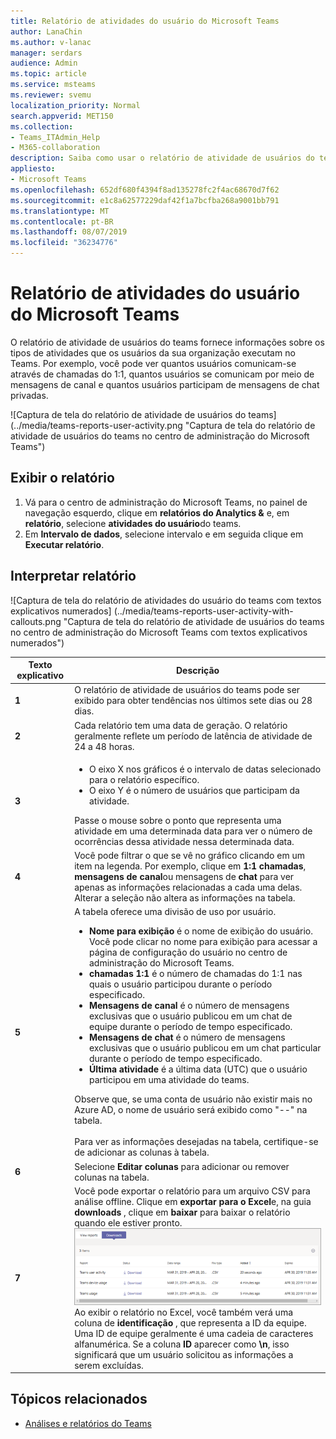 ```yaml
---
title: Relatório de atividades do usuário do Microsoft Teams
author: LanaChin
ms.author: v-lanac
manager: serdars
audience: Admin
ms.topic: article
ms.service: msteams
ms.reviewer: svemu
localization_priority: Normal
search.appverid: MET150
ms.collection:
- Teams_ITAdmin_Help
- M365-collaboration
description: Saiba como usar o relatório de atividade de usuários do teams no centro de administração do Microsoft Teams para ver como os usuários em sua organização estão usando o Teams.
appliesto:
- Microsoft Teams
ms.openlocfilehash: 652df680f4394f8ad135278fc2f4ac68670d7f62
ms.sourcegitcommit: e1c8a62577229daf42f1a7bcfba268a9001bb791
ms.translationtype: MT
ms.contentlocale: pt-BR
ms.lasthandoff: 08/07/2019
ms.locfileid: "36234776"
---
```

# <a name="microsoft-teams-user-activity-report"></a>Relatório de atividades do usuário do Microsoft Teams

O relatório de atividade de usuários do teams fornece informações sobre os tipos de atividades que os usuários da sua organização executam no Teams. Por exemplo, você pode ver quantos usuários comunicam-se através de chamadas do 1:1, quantos usuários se comunicam por meio de mensagens de canal e quantos usuários participam de mensagens de chat privadas.

![Captura de tela do relatório de atividade de usuários do teams] (../media/teams-reports-user-activity.png "Captura de tela do relatório de atividade de usuários do teams no centro de administração do Microsoft Teams")

## <a name="view-the-report"></a>Exibir o relatório

1. Vá para o centro de administração do Microsoft Teams, no painel de navegação esquerdo, clique em **relatórios do Analytics &** e, em **relatório**, selecione **atividades do usuário**do teams. 
2. Em **Intervalo de dados**, selecione intervalo e em seguida clique em **Executar relatório**. 

## <a name="interpret-the-report"></a>Interpretar relatório

![Captura de tela do relatório de atividades do usuário do teams com textos explicativos numerados] (../media/teams-reports-user-activity-with-callouts.png "Captura de tela do relatório de atividade de usuários do teams no centro de administração do Microsoft Teams com textos explicativos numerados")

|Texto explicativo |Descrição  |
|--------|-------------|
|**1**   |O relatório de atividade de usuários do teams pode ser exibido para obter tendências nos últimos sete dias ou 28 dias. |
|**2**   |Cada relatório tem uma data de geração. O relatório geralmente reflete um período de latência de atividade de 24 a 48 horas. |
|**3**   |<ul><li>O eixo X nos gráficos é o intervalo de datas selecionado para o relatório específico. </li><li>O eixo Y é o número de usuários que participam da atividade.</li></ul>Passe o mouse sobre o ponto que representa uma atividade em uma determinada data para ver o número de ocorrências dessa atividade nessa determinada data. |
|**4**   |Você pode filtrar o que se vê no gráfico clicando em um item na legenda. Por exemplo, clique em **1:1 chamadas**, **mensagens de canal**ou mensagens de **chat** para ver apenas as informações relacionadas a cada uma delas. Alterar a seleção não altera as informações na tabela. |
|**5**   |A tabela oferece uma divisão de uso por usuário.   <ul><li>**Nome para exibição** é o nome de exibição do usuário. Você pode clicar no nome para exibição para acessar a página de configuração do usuário no centro de administração do Microsoft Teams.</li><li>**chamadas 1:1** é o número de chamadas do 1:1 nas quais o usuário participou durante o período especificado.</li><li>**Mensagens de canal** é o número de mensagens exclusivas que o usuário publicou em um chat de equipe durante o período de tempo especificado.</li> <li>**Mensagens de chat** é o número de mensagens exclusivas que o usuário publicou em um chat particular durante o período de tempo especificado.</li>  <li>**Última atividade** é a última data (UTC) que o usuário participou em uma atividade do teams.</li> </ul>Observe que, se uma conta de usuário não existir mais no Azure AD, o nome de usuário será exibido como "--" na tabela. <br><br>Para ver as informações desejadas na tabela, certifique-se de adicionar as colunas à tabela.
|**6**   |Selecione **Editar colunas** para adicionar ou remover colunas na tabela. |
|**7**   |Você pode exportar o relatório para um arquivo CSV para análise offline. Clique em **exportar para o Excel**e, na guia **downloads** , clique em **baixar** para baixar o relatório quando ele estiver pronto.<br>![Captura de tela da guia downloads mostrando relatórios exportados para download](../media/teams-reports-export-to-csv.png) <br>Ao exibir o relatório no Excel, você também verá uma coluna de **identificação** , que representa a ID da equipe. Uma ID de equipe geralmente é uma cadeia de caracteres alfanumérica. Se a coluna **ID** aparecer como **\n**, isso significará que um usuário solicitou as informações a serem excluídas. ||

## <a name="related-topics"></a>Tópicos relacionados
- [Análises e relatórios do Teams](teams-reporting-reference.md)